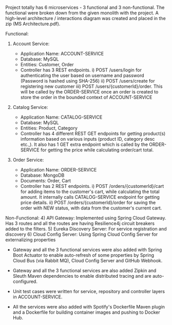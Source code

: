 Project totally has 6 microservices - 3 functional and 3 non-functional. The functional were broken down from the given monolith with the project. A high-level architecture / interactions diagram was created and placed in the zip (MS Architecture.pdf).

Functional:
1) Account Service:
   - Application Name: ACCOUNT-SERVICE
   - Database: MySQL
   - Entities: Customer, Order
   - Controller has 3 REST endpoints.
     i) POST /users/login for authenticating the user based on username and password (Password is hashed using SHA-256)
     ii) POST /users/create for registering new customer
     iii) POST /users/{customerId}/order. This will be called by the ORDER-SERVICE once an order is created to store the order in the bounded context of ACCOUNT-SERVICE

2) Catalog Service:
   - Application Name: CATALOG-SERVICE
   - Database: MySQL
   - Entities: Product, Category
   - Controller has 4 different REST GET endpoints for getting product(s) information based on various inputs (product ID, category desc etc.,).
     It also has 1 GET extra endpoint which is called by the ORDER-SERVICE for getting the price while calculating order/cart total.

3) Order Service:
   - Application Name: ORDER-SERVICE
   - Database: MongoDB
   - Documents: Order, Cart
   - Controller has 2 REST endpoints.
     i) POST /orders/{customerId}/cart for adding items to the customer's cart, while calculating the total amount. It internally calls CATALOG-SERVICE endpoint for getting price details.
     ii) POST /orders/{customerId}/order for saving the order with NEW status, with data from the customer's current cart.

Non-Functional:
4) API Gateway:
   Implemented using Spring Cloud Gateway. Has 3 routes and all the routes are having Resilience4j circuit breakers added to the filters.
5) Eureka Discovery Server:
   For service registration and discovery
6) Cloud Config Server:
   Using Spring Cloud Config Server for externalizing properties


* Gateway and all the 3 functional services were also added with Spring Boot Actuator to enable auto-refresh of some properties by Spring Cloud Bus (via Rabbit MQ), Cloud Config Server and GitHub Webhook.

* Gateway and all the 3 functional services are also added Zipkin and Sleuth Maven dependencies to enable distributed tracing and are auto-configured.

* Unit test cases were written for service, repository and controller layers in ACCOUNT-SERVICE.

* All the services were also added with Spotify's Dockerfile Maven plugin and a Dockerfile for building container images and pushing to Docker Hub.
